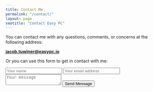 ```yaml
---
title: Contact Me 
permalink: "/contact/"
layout: page
seotitle: "Contact Easy PC" 
---
```

You can contact me with any questions, comments, or concerns at the following address: 

**jacob.tuwiner@easypc.io** 

Or you can use this form to get in contact with me: 

<div class="well">
<div class="contact">
 <form action="//formspree.io/jacob.tuwiner@easypc.io" method="POST">
      <input type="text" class="contact-email contact-field" placeholder="Your name" name="name">
      <input type="email" class="contact-replyto contact-field" placeholder="Your email address" name="_replyto">
      <textarea type="message" class="contact-message contact-field" placeholder="Your message" name="message"></textarea>
      <input class="open-sans-font-b" type="submit" value="Send Message">
 </form> 
</div>
</div>
